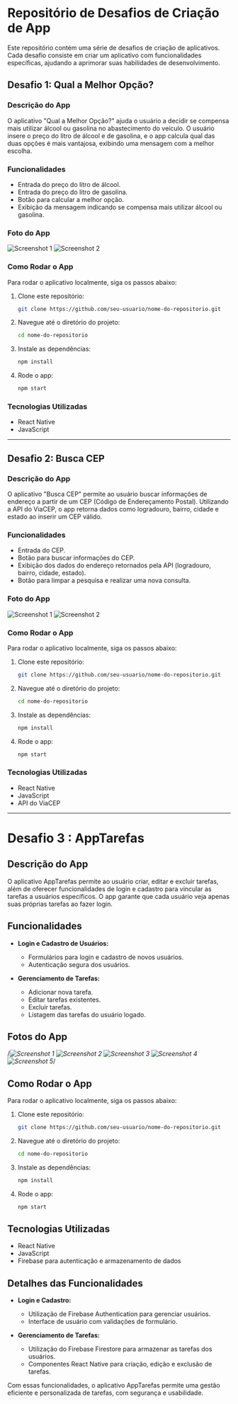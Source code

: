 # Repositório de Desafios de Criação de App

Este repositório contém uma série de desafios de criação de aplicativos. Cada desafio consiste em criar um aplicativo com funcionalidades específicas, ajudando a aprimorar suas habilidades de desenvolvimento.

## Desafio 1: Qual a Melhor Opção?

### Descrição do App

O aplicativo "Qual a Melhor Opção?" ajuda o usuário a decidir se compensa mais utilizar álcool ou gasolina no abastecimento do veículo. O usuário insere o preço do litro de álcool e de gasolina, e o app calcula qual das duas opções é mais vantajosa, exibindo uma mensagem com a melhor escolha.

### Funcionalidades

- Entrada do preço do litro de álcool.
- Entrada do preço do litro de gasolina.
- Botão para calcular a melhor opção.
- Exibição da mensagem indicando se compensa mais utilizar álcool ou gasolina.

### Foto do App

![Screenshot 1](https://drive.google.com/uc?export=view&id=1GaWScd_B9FDcc7eVefK8FER3EQQhJi3c)
![Screenshot 2](https://drive.google.com/uc?export=view&id=18LpPBwfN7taVaEO9q7UH7nyC7GuMbI0o)



### Como Rodar o App

Para rodar o aplicativo localmente, siga os passos abaixo:

1. Clone este repositório:
    ```sh
    git clone https://github.com/seu-usuario/nome-do-repositorio.git
    ```
2. Navegue até o diretório do projeto:
    ```sh
    cd nome-do-repositorio
    ```
3. Instale as dependências:
    ```sh
    npm install
    ```
4. Rode o app:
    ```sh
    npm start
    ```

### Tecnologias Utilizadas

- React Native
- JavaScript

---

## Desafio 2: Busca CEP

### Descrição do App

O aplicativo "Busca CEP" permite ao usuário buscar informações de endereço a partir de um CEP (Código de Endereçamento Postal). Utilizando a API do ViaCEP, o app retorna dados como logradouro, bairro, cidade e estado ao inserir um CEP válido.

### Funcionalidades

- Entrada do CEP.
- Botão para buscar informações do CEP.
- Exibição dos dados do endereço retornados pela API (logradouro, bairro, cidade, estado).
- Botão para limpar a pesquisa e realizar uma nova consulta.

### Foto do App

![Screenshot 1](https://drive.google.com/uc?export=view&id=1AK2QecEeaXkUPQfq5qQnSx22UZD_IU9P)
![Screenshot 2](https://drive.google.com/uc?export=view&id=18rNaHWVpIxobfDa-ioxYW8TWvMdcABn4)

### Como Rodar o App

Para rodar o aplicativo localmente, siga os passos abaixo:

1. Clone este repositório:
    ```sh
    git clone https://github.com/seu-usuario/nome-do-repositorio.git
    ```
2. Navegue até o diretório do projeto:
    ```sh
    cd nome-do-repositorio
    ```
3. Instale as dependências:
    ```sh
    npm install
    ```
4. Rode o app:
    ```sh
    npm start
    ```

### Tecnologias Utilizadas

- React Native
- JavaScript
- API do ViaCEP

---

# Desafio 3 : AppTarefas

## Descrição do App

O aplicativo AppTarefas permite ao usuário criar, editar e excluir tarefas, além de oferecer funcionalidades de login e cadastro para vincular as tarefas a usuários específicos. O app garante que cada usuário veja apenas suas próprias tarefas ao fazer login.

## Funcionalidades

- **Login e Cadastro de Usuários:**
  - Formulários para login e cadastro de novos usuários.
  - Autenticação segura dos usuários.

- **Gerenciamento de Tarefas:**
  - Adicionar nova tarefa.
  - Editar tarefas existentes.
  - Excluir tarefas.
  - Listagem das tarefas do usuário logado.

## Fotos do App

/*![Screenshot 1](https://drive.google.com/uc?export=view&id=11DvT4oFh794QWoTfOdZoa88H8jkXhOx2)
![Screenshot 2](https://drive.google.com/uc?export=view&id=11IbFsbOwzQV2ojdzLYoAGt3jbzbepvBA)
![Screenshot 3](https://drive.google.com/uc?export=view&id=11MB04fooorCkyGGCbJIEiS2QDPgsv8jj)
![Screenshot 4](https://drive.google.com/uc?export=view&id=11Skx-uK5LyUmH-X4Kaeex0dEdfytzF75)
![Screenshot 5](https://drive.google.com/uc?export=view&id=11Vq4-k5wKWNh4BqKdEcE036zBZP6J39m)*/


## Como Rodar o App

Para rodar o aplicativo localmente, siga os passos abaixo:

1. Clone este repositório:
    ```sh
    git clone https://github.com/seu-usuario/nome-do-repositorio.git
    ```
2. Navegue até o diretório do projeto:
    ```sh
    cd nome-do-repositorio
    ```
3. Instale as dependências:
    ```sh
    npm install
    ```
4. Rode o app:
    ```sh
    npm start
    ```

## Tecnologias Utilizadas

- React Native
- JavaScript
- Firebase para autenticação e armazenamento de dados

## Detalhes das Funcionalidades

- **Login e Cadastro:**
  - Utilização de Firebase Authentication para gerenciar usuários.
  - Interface de usuário com validações de formulário.

- **Gerenciamento de Tarefas:**
  - Utilização do Firebase Firestore para armazenar as tarefas dos usuários.
  - Componentes React Native para criação, edição e exclusão de tarefas.

Com essas funcionalidades, o aplicativo AppTarefas permite uma gestão eficiente e personalizada de tarefas, com segurança e usabilidade.

